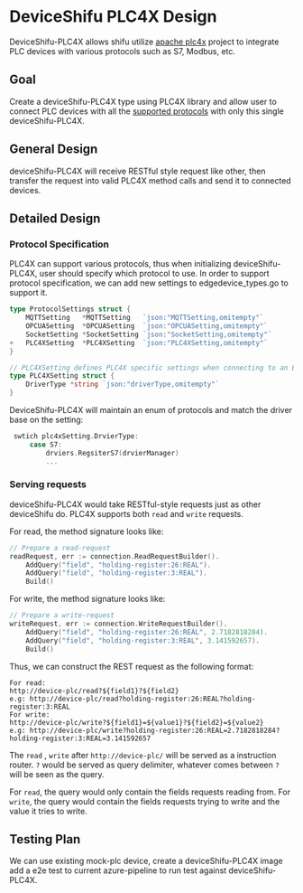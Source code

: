 # DeviceShifu PLC4X Design

DeviceShifu-PLC4X allows shifu utilize [apache plc4x](https://plc4x.apache.org/) project to integrate PLC devices with various protocols such as S7, Modbus, etc.

## Goal
Create a deviceShifu-PLC4X type using PLC4X library and allow user to connect PLC devices with all the [supported protocols](https://plc4x.apache.org/users/protocols/index.html) with only this single deviceShifu-PLC4X.

## General Design

deviceShifu-PLC4X will receive RESTful style request like other, then transfer the request into valid PLC4X method calls and send it to connected devices.

## Detailed Design

### Protocol Specification
PLC4X can support various protocols, thus when initializing deviceShifu-PLC4X, user should specify which protocol to use. In order to support protocol specification,
we can add new settings to edgedevice_types.go to support it.

```go
type ProtocolSettings struct {
	MQTTSetting   *MQTTSetting   `json:"MQTTSetting,omitempty"`
	OPCUASetting  *OPCUASetting  `json:"OPCUASetting,omitempty"`
	SocketSetting *SocketSetting `json:"SocketSetting,omitempty"`
+	PLC4XSetting  *PLC4XSetting  `json:"PLC4XSetting,omitempty"`
}

// PLC4XSetting defines PLC4X specific settings when connecting to an EdgeDevice
type PLC4XSetting struct {
    DriverType *string `json:"driverType,omitempty"`
}
```
DeviceShifu-PLC4X will maintain an enum of protocols and match the driver base on the setting:
```go
 swtich plc4xSetting.DrvierType:
	 case S7:
		 drviers.RegsiterS7(drvierManager)
		 ...
```

### Serving requests
deviceShifu-PLC4X would take RESTful-style requests just as other deviceShifu do. 
PLC4X supports both `read` and `write` requests. 

For read, the method signature looks like:
```go
// Prepare a read-request
readRequest, err := connection.ReadRequestBuilder().
	AddQuery("field", "holding-register:26:REAL").
	AddQuery("field", "holding-register:3:REAL").
	Build()
```
For write, the method signature looks like:
```go
// Prepare a write-request
writeRequest, err := connection.WriteRequestBuilder().
	AddQuery("field", "holding-register:26:REAL", 2.7182818284).
	AddQuery("field", "holding-register:3:REAL", 3.141592657).
	Build()
```

Thus, we can construct the REST request as the following format:
```
For read:
http://device-plc/read?${field1}?${field2}
e.g: http://device-plc/read?holding-register:26:REAL?holding-register:3:REAL
For write:
http://device-plc/write?${field1}=${value1}?${field2}=${value2}
e.g: http://device-plc/write?holding-register:26:REAL=2.7182818284?holding-register:3:REAL=3.141592657
```
The `read` , `write` after `http://device-plc/` will be served as a instruction router.
`?` would be served as query delimiter, whatever comes between `?` will be seen as the query.

For `read`, the query would only contain the fields requests reading from. 
For `write`, the query would contain the fields requests trying to write and the value it tries to write. 

## Testing Plan
We can use existing mock-plc device, create a deviceShifu-PLC4X image add a e2e test to current azure-pipeline to run test against deviceShifu-PLC4X.

